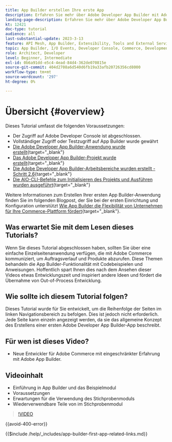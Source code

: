 ```yaml
---
title: App Builder erstellen Ihre erste App
description: Erfahren Sie mehr über Adobe Developer App Builder mit Adobe Commerce und erstellen Sie Ihre erste App.
landing-page-description: Erfahren Sie mehr über Adobe Developer App Builder, das mit Adobe Commerce verwendet wird, und erstellen Sie Ihre erste App.
kt: 12421
doc-type: tutorial
audience: all
last-substantial-update: 2023-3-13
feature: API Mesh, App Builder, Extensibility, Tools and External Services, Backend Development
topic: App Builder, I/O Events, Developer Console, Commerce, Development, Integrations
role: Architect, Developer
level: Beginner, Intermediate
exl-id: 0b6a91dd-e5c4-4ead-84d4-362de070815e
source-git-commit: 404d2708a6d540d6fb19a33afb20726356cd8000
workflow-type: tm+mt
source-wordcount: '297'
ht-degree: 0%

---
```


# Übersicht {#overview}

Dieses Tutorial umfasst die folgenden Voraussetzungen:

* Der Zugriff auf Adobe Developer Console ist abgeschlossen.
* Vollständiger Zugriff oder Testzugriff auf App Builder wurde gewährt
* [Die Adobe Developer App Builder-Anwendung wurde erstellt](https://developer.adobe.com/app-builder/docs/getting_started/first_app/){target="_blank"}
* [Das Adobe Developer App Builder-Projekt wurde erstellt](https://developer.adobe.com/console){target="_blank"}
* [Die Adobe Developer App Builder-Arbeitsbereiche wurden erstellt - Schritt 2.6](https://developer.adobe.com/app-builder/docs/getting_started/first_app/#2-creating-a-new-project-on-developer-console){target="_blank"}
* [Die AIO-CLI-Befehle zum Initialisieren des Projekts und Ausführen wurden ausgeführt](https://developer.adobe.com/runtime){target="_blank"}

Weitere Informationen zum Erstellen Ihrer ersten App Builder-Anwendung finden Sie im folgenden Blogpost, der Sie bei der ersten Einrichtung und Konfiguration unterstützt [Wie App Builder die Flexibilität von Unternehmen für Ihre Commerce-Plattform fördert](https://business.adobe.com/blog/how-to/how-app-builder-helps-you-implement-a-composable-commerce-strategy){target="_blank"}.

## Was erwartet Sie mit dem Lesen dieses Tutorials?

Wenn Sie dieses Tutorial abgeschlossen haben, sollten Sie über eine einfache Einzelseitenanwendung verfügen, die mit Adobe Commerce kommuniziert, um Auftragsverlauf und Produkte abzurufen. Diese Themen behandeln die App Builder-Funktionalität mit Codebeispielen und Anweisungen. Hoffentlich spart Ihnen dies nach dem Ansehen dieser Videos etwas Entwicklungszeit und inspiriert andere Ideen und fördert die Übernahme von Out-of-Process Entwicklung.

## Wie sollte ich diesem Tutorial folgen?

Dieses Tutorial wurde für Sie entwickelt, um die Reihenfolge der Seiten im linken Navigationsbereich zu befolgen. Dies ist jedoch nicht erforderlich. Jede Seite kann einzeln angezeigt werden, da sie das allgemeine Konzept des Erstellens einer ersten Adobe Developer App Builder-App beschreibt.

## Für wen ist dieses Video?

* Neue Entwickler für Adobe Commerce mit eingeschränkter Erfahrung mit Adobe App Builder.

## Videoinhalt

* Einführung in App Builder und das Beispielmodul
* Voraussetzungen
* Erwartungen für die Verwendung des Stichprobenmoduls
* Wiederverwendbare Teile von im Stichprobenmodul

>[!VIDEO](https://video.tv.adobe.com/v/3416740?quality=12&learn=on)

{{avoid-400-error}}

{{$include /help/_includes/app-builder-first-app-related-links.md}}
